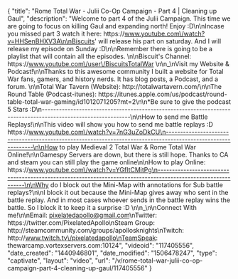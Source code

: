 {
    "title": "Rome Total War - Julii Co-Op Campaign - Part 4 | Cleaning up Gaul",
    "description": "Welcome to part 4 of the Julii Campaign.  This time we are going to focus on killing Gaul and expanding north! Enjoy :D\n\nIncase you missed part 3 watch it here: https:\/\/www.youtube.com\/watch?v=HHSenBHXV3A\n\nBiscuits' will release his part on saturday.  And I will release my episode on Sunday :D\n\nRemember there is going to be a playlist that will contain all the episodes. \n\nBiscuit's Channel: https:\/\/www.youtube.com\/user\/BiscuitsTotalWar \n\n_\nVisit my Website & Podcast!\n\nThanks to this awesome community I built a website for Total War fans, gamers, and history nerds.  It has blog posts, a Podcast, and a forum.  \n\nTotal War Tavern (Website): http:\/\/totalwartavern.com\/\n\nThe Round Table (Podcast-itunes): https:\/\/itunes.apple.com\/us\/podcast\/round-table-total-war-gaming\/id1012071205?mt=2\n\n*Be sure to give the podcast 5 Stars :D\n-------------------------------------------------------------------------------------------------------------\n\nHow to send me Battle Replays!\n\nThis video will show you how to send me battle replays :D https:\/\/www.youtube.com\/watch?v=7nG3uZoDkCU\n-------------------------------------------------------------------------------------------------------------\n\nHow to play Medieval 2 Total War & Rome Total War Online!\n\nGamespy Servers are down, but there is still hope.  Thanks to CA and steam you can still play the game online\n\nHow to play Online: https:\/\/www.youtube.com\/watch?v=YGfItCMitPg\n-------------------------------------------------------------------------------------------------------------\n\nWhy do I block out the Mini-Map with annotations for Sub battle replays?\n\nI block it out because the Mini-Map gives away who sent in the battle replay.  And in most cases whoever sends in the battle replay wins the battle.  So I block it to keep it a surprise :D  \n\n_\n\nConnect With me!\n\nEmail: pixelatedapollo@gmail.com\nTwitter: https:\/\/twitter.com\/PixelatedApollo\nSteam Group:  http:\/\/steamcommunity.com\/groups\/apollosknights\nTwitch: http:\/\/www.twitch.tv\/pixelatedapollo\nTeamSpeak: thewarcamp.vortexservers.com:10124",
    "videoid": "117405556",
    "date_created": "1440946801",
    "date_modified": "1506478247",
    "type": "captivate",
    "layout": "video",
    "url": "\/v\/rome-total-war-julii-co-op-campaign-part-4-cleaning-up-gaul\/117405556"
}